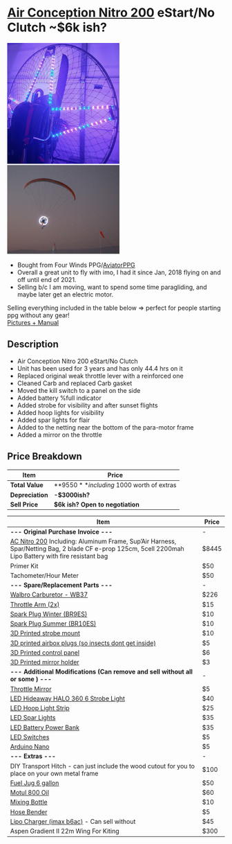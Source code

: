 # [Air Conception Nitro 200](https://www.adventuretoystore.com/nitro-200-paramotor/) eStart/No Clutch ~$6k ish?
<img src="https://github.com/deniszholob/arduino-led/blob/master/images/led-ac-demo-purple.jpg?raw=true" width="260" /> <img src="https://github.com/deniszholob/arduino-led/blob/master/images/led-ac-demo-flight.jpg?raw=true" width="260" />

* Bought from Four Winds PPG/[AviatorPPG](https://aviatorppg.com/)  
* Overall a great unit to fly with imo, I had it since Jan, 2018 flying on and off until end of 2021.  
* Selling b/c I am moving, want to spend some time paragliding, and maybe later get an electric motor.  

Selling everything included in the table below => perfect for people starting ppg without any gear!  
[Pictures + Manual](https://www.dropbox.com/sh/i352ofgp8jx769w/AAC4-VPLFqLI3eLP6_hfui8Sa?dl=0)

## Description
* Air Conception Nitro 200 eStart/No Clutch
* Unit has been used for 3 years and has only 44.4 hrs on it
* Replaced original weak throttle lever with a reinforced one
* Cleaned Carb and replaced Carb gasket
* Moved the kill switch to a panel on the side
* Added battery %full indicator
* Added strobe for visibility and after sunset flights
* Added hoop lights for visibility
* Added spar lights for flair
* Added to the netting near the bottom of the para-motor frame
* Added a mirror on the throttle

## Price Breakdown
| Item | Price  |
|------|--------|
| **Total Value** | **$9550**  including ~$1000 worth of extras |
| **Depreciation** | **-$3000ish?** |
| **Sell Price** | **$6k ish? Open to negotiation** |

| Item | Price  |
|------|--------|
| **--- Original Purchase Invoice ---** |-|
| [AC Nitro 200](https://www.adventuretoystore.com/nitro-200-paramotor/) Including: Aluminum Frame, Sup’Air Harness, Spar/Netting Bag, 2 blade CF e-prop 125cm, 5cell 2200mah Lipo Battery with fire resistant bag | $8445 |
| Primer Kit            | $50 |
| Tachometer/Hour Meter | $50 |
| **--- Spare/Replacement Parts ---** |-|
| [Walbro Carburetor - WB37](https://aviatorppg.com/catalog/paramotor-parts/air-conception-parts/walbro-carburetor-wb37-for-air-conception-engines/) | $226 |
| [Throttle Arm (2x)](https://aviatorppg.com/catalog/paramotor-parts/air-conception-parts/nitro-throttle-arm/) | $15 |
| [Spark Plug Winter (BR9ES)](https://www.amazon.com/gp/product/B01DMFHO0I) | $10 |
| [Spark Plug Summer (BR10ES)](https://www.amazon.com/gp/product/B000CSEZ74) | $10 |
| [3D Printed strobe mount](https://www.thingiverse.com/thing:3172757) | $10 |
| [3D printed airbox plugs (so insects dont get inside)](https://www.thingiverse.com/thing:2772359) | $5 |
| [3D Printed control panel](https://www.thingiverse.com/thing:2723893) | $6 |
| [3D Printed mirror holder](https://www.thingiverse.com/thing:2855715) | $3 |
| **--- Additional Modifications (Can remove and sell without all or some ) ---** |-|
| [Throttle Mirror](https://www.amazon.com/gp/product/B01CV4ANCC/) | $5 |
| [LED Hideaway HALO 360 6 Strobe Light](https://www.extremetacticaldynamics.com/products/led-hideaway-halo-360-6-strobe-light/) | $40 |
| [LED Hoop Light Strip](https://www.amazon.com/gp/product/B01FFWQCKO/) | $25 |
| [LED Spar Lights](https://www.amazon.com/gp/product/B07SFTK99V/) | $35 |
| [LED Battery Power Bank](https://www.amazon.com/dp/B00ME3ZH7C/) | $35 |
| [LED Switches](https://www.amazon.com/gp/product/B011U1NU90/) | $5 |
| [Arduino Nano](https://www.amazon.com/gp/product/B0713XK923/) | $5 |
| **--- Extras ---** |-|
| DIY Transport Hitch - can just include the wood cutout for you to place on your own metal frame | $100 |
| [Fuel Jug 6 gallon](https://www.amazon.com/dp/B084BTSMY8) | $50 |
| [Motul 800 Oil](https://www.amazon.com/gp/product/B00I5WHZA8) | $60 |
| [Mixing Bottle](https://www.amazon.com/gp/product/B0012TZ2CE) | $10 |
| [Hose Bender](https://www.amazon.com/gp/product/B07ZY86LP2/) | $5 |
| [Lipo Charger (imax b6ac)](https://www.amazon.com/dp/B07568DSCP) - Can sell without | $45 |
| Aspen Gradient II 22m Wing For Kiting | $300 |
